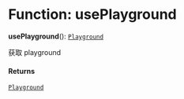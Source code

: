 # Function: usePlayground

**usePlayground**(): [`Playground`](/en/auto-docs/core/classes/Playground.md)

获取 playground

#### Returns

[`Playground`](/en/auto-docs/core/classes/Playground.md)
